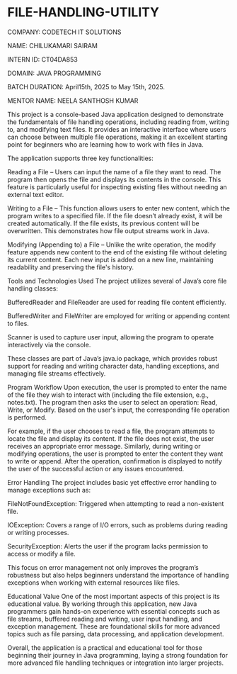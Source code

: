 # FILE-HANDLING-UTILITY

COMPANY: CODETECH IT SOLUTIONS

NAME:   CHILUKAMARI SAIRAM

INTERN ID: CT04DA853

DOMAIN: JAVA PROGRAMMING

BATCH DURATION: April15th, 2025 to May 15th, 2025.  

MENTOR NAME: NEELA SANTHOSH KUMAR

This project is a console-based Java application designed to demonstrate the fundamentals of file handling operations, including reading from, writing to, and modifying text files. It provides an interactive interface where users can choose between multiple file operations, making it an excellent starting point for beginners who are learning how to work with files in Java.

The application supports three key functionalities:

Reading a File – Users can input the name of a file they want to read. The program then opens the file and displays its contents in the console. This feature is particularly useful for inspecting existing files without needing an external text editor.

Writing to a File – This function allows users to enter new content, which the program writes to a specified file. If the file doesn’t already exist, it will be created automatically. If the file exists, its previous content will be overwritten. This demonstrates how file output streams work in Java.

Modifying (Appending to) a File – Unlike the write operation, the modify feature appends new content to the end of the existing file without deleting its current content. Each new input is added on a new line, maintaining readability and preserving the file's history.

Tools and Technologies Used
The project utilizes several of Java’s core file handling classes:

BufferedReader and FileReader are used for reading file content efficiently.

BufferedWriter and FileWriter are employed for writing or appending content to files.

Scanner is used to capture user input, allowing the program to operate interactively via the console.

These classes are part of Java’s java.io package, which provides robust support for reading and writing character data, handling exceptions, and managing file streams effectively.

Program Workflow
Upon execution, the user is prompted to enter the name of the file they wish to interact with (including the file extension, e.g., notes.txt). The program then asks the user to select an operation: Read, Write, or Modify. Based on the user's input, the corresponding file operation is performed.

For example, if the user chooses to read a file, the program attempts to locate the file and display its content. If the file does not exist, the user receives an appropriate error message. Similarly, during writing or modifying operations, the user is prompted to enter the content they want to write or append. After the operation, confirmation is displayed to notify the user of the successful action or any issues encountered.

Error Handling
The project includes basic yet effective error handling to manage exceptions such as:

FileNotFoundException: Triggered when attempting to read a non-existent file.

IOException: Covers a range of I/O errors, such as problems during reading or writing processes.

SecurityException: Alerts the user if the program lacks permission to access or modify a file.

This focus on error management not only improves the program’s robustness but also helps beginners understand the importance of handling exceptions when working with external resources like files.

Educational Value
One of the most important aspects of this project is its educational value. By working through this application, new Java programmers gain hands-on experience with essential concepts such as file streams, buffered reading and writing, user input handling, and exception management. These are foundational skills for more advanced topics such as file parsing, data processing, and application development.

Overall, the application is a practical and educational tool for those beginning their journey in Java programming, laying a strong foundation for more advanced file handling techniques or integration into larger projects.
